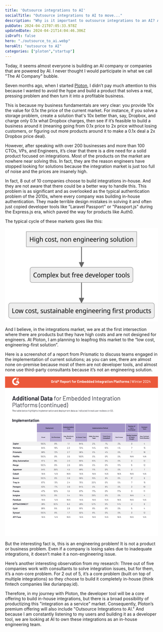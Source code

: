 ```yaml
---
title: 'Outsource integrations to AI'
socialTitle: "Outsource integrations to AI to move..."
description: "Why is it important to outsource integrations to an AI? And what is the current auth market hinting towards?"
pubDate: 2024-04-21T07:05:33.978Z
updatedDate: 2024-04-21T14:04:46.306Z
isDraft: false
hero: "./outsource_to_ai.webp"
heroAlt: "outsource to AI"
categories: ["ploton","startup"]
---
```


Today, it seems almost everyone is building an AI company or companies that are powered by AI. I never thought I would participate in what we call "The AI Company" bubble.

Seven months ago, when I started [Ploton](https://ploton.dev), I didn’t pay much attention to this because I wanted to avoid the hype and build a product that solves a real, pressing problem and then turn it into a profitable business.

This is because my business fundamentals are very clear: you provide 10x the value for 0.1x the price of the current market. For instance, if you solve a storage problem, create a solution that's 10x better than, say, Dropbox, and charge only 0.1x what Dropbox charges, then see if it’s feasible to build a business around it (meaning going from 0.1x price to 2x price without losing customers, or figuring out more products around it to make a 0.1x deal a 2x Dropbox price deal).

However, after speaking with over 200 businesses and more than 100 CTOs, VPs, and Engineers, it’s clear that there is a dire need for a solid product focused on integrations. Most of the products on the market are nowhere near solving this. In fact, they are the reason engineers have stopped looking for solutions because the integration market is just too full of noise and the prices are insanely high.

In fact, 8 out of 10 companies choose to build integrations in-house. And they are not aware that there could be a better way to handle this. This problem is as significant and as overlooked as the typical authentication problem of the 2010s, where every company was building in-house authentication. They made terrible design mistakes in solving it and often just copied developer tools like "Laravel Passport" or "Passport.js" during the Express.js era, which paved the way for products like Auth0.

The typical cycle of these markets goes like this:

![Integration market](./market.png)

And I believe, in the integrations market, we are at the first intersection where there are products but they have high costs and are not designed for engineers. At Ploton, I am planning to leapfrog this market to the “low cost, engineering-first solution”.

Here is a screenshot of a report from Prismatic to discuss teams engaged in the implementation of current solutions; as you can see, there are almost none on-premise because most of them are not developer tools, and almost none use third-party consultants because it’s not an engineering solution.

![Integrations survey](./survey_implementation.png)

But the interesting fact is, this is an engineering problem! It is not a product or business problem. Even if a company is losing sales due to inadequate integrations, it doesn’t make it a non-engineering issue.

Here’s another interesting observation from my research: Three out of five companies work with consultants to solve integration issues, but for them, it’s a non-core problem. For 2 out of 5, it’s a core problem (built on top of multiple integrations) so they choose to build it completely in-house (think fintech companies like durianpay.id).

Therefore, in my journey with Ploton, the developer tool will be a core offering to build in-house integrations, but there is a broad possibility of productizing this "integration as a service" market. Consequently, Ploton’s premium offering will also include "Outsource Integrations to AI." And because I am constantly listening to my users and building it as a developer tool, we are looking at AI to own these integrations as an in-house engineering team. 
